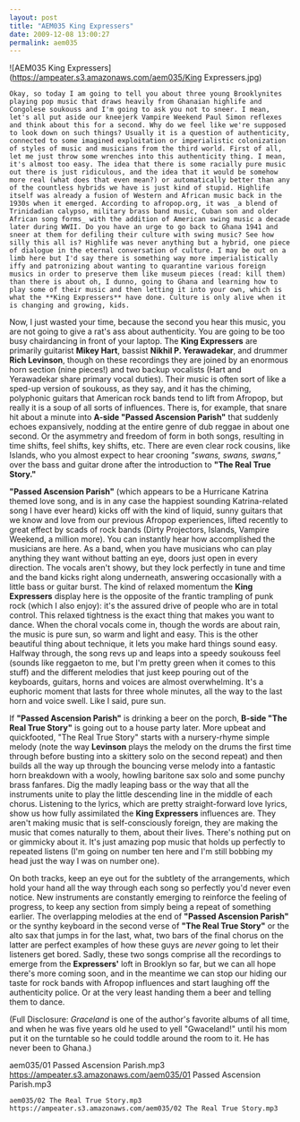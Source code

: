 ```yaml
---
layout: post
title: "AEM035 King Expressers"
date: 2009-12-08 13:00:27
permalink: aem035
---
```

![AEM035 King Expressers](https://ampeater.s3.amazonaws.com/aem035/King Expressers.jpg)

    Okay, so today I am going to tell you about three young Brooklynites playing pop music that draws heavily from Ghanaian highlife and Congolese soukouss and I'm going to ask you not to sneer. I mean, let's all put aside our kneejerk Vampire Weekend Paul Simon reflexes and think about this for a second. Why do we feel like we're supposed to look down on such things? Usually it is a question of authenticity, connected to some imagined exploitation or imperialistic colonization of styles of music and musicians from the third world. First of all, let me just throw some wrenches into this authenticity thing. I mean, it's almost too easy. The idea that there is some racially pure music out there is just ridiculous, and the idea that it would be somehow more real (what does that even mean?) or automatically better than any of the countless hybrids we have is just kind of stupid. Highlife itself was already a fusion of Western and African music back in the 1930s when it emerged. According to afropop.org, it was _a blend of Trinidadian calypso, military brass band music, Cuban son and older African song forms_ with the addition of American swing music a decade later during WWII. Do you have an urge to go back to Ghana 1941 and sneer at them for defiling their culture with swing music? See how silly this all is? Highlife was never anything but a hybrid, one piece of dialogue in the eternal conversation of culture. I may be out on a limb here but I'd say there is something way more imperialistically iffy and patronizing about wanting to quarantine various foreign musics in order to preserve them like museum pieces (read: kill them) than there is about oh, I dunno, going to Ghana and learning how to play some of their music and then letting it into your own, which is what the **King Expressers** have done. Culture is only alive when it is changing and growing, kids.

Now, I just wasted your time, because the second you hear this music, you are not going to give a rat's ass about authenticity. You are going to be too busy chairdancing in front of your laptop. The **King Expressers** are primarily guitarist **Mikey Hart**, bassist **Nikhil P. Yerawadekar**, and drummer **Rich Levinson**, though on these recordings they are joined by an enormous horn section (nine pieces!) and two backup vocalists (Hart and Yerawadekar share primary vocal duties). Their music is often sort of like a sped-up version of soukouss, as they say, and it has the chiming, polyphonic guitars that American rock bands tend to lift from Afropop, but really it is a soup of all sorts of influences. There is, for example, that snare hit about a minute into **A-side "Passed Ascension Parish"** that suddenly echoes expansively, nodding at the entire genre of dub reggae in about one second. Or the asymmetry and freedom of form in both songs, resulting in time shifts, feel shifts, key shifts, etc. There are even clear rock cousins, like Islands, who you almost expect to hear crooning _"swans, swans, swans,"_ over the bass and guitar drone after the introduction to **"The Real True Story."**

**"Passed Ascension Parish"** (which appears to be a Hurricane Katrina themed love song, and is in any case the happiest sounding Katrina-related song I have ever heard) kicks off with the kind of liquid, sunny guitars that we know and love from our previous Afropop experiences, lifted recently to great effect by scads of rock bands (Dirty Projectors, Islands, Vampire Weekend, a million more). You can instantly hear how accomplished the musicians are here. As a band, when you have musicians who can play anything they want without batting an eye, doors just open in every direction. The vocals aren't showy, but they lock perfectly in tune and time and the band kicks right along underneath, answering occasionally with a little bass or guitar burst. The kind of relaxed momentum the **King Expressers** display here is the opposite of the frantic trampling of punk rock (which I also enjoy): it's the assured drive of people who are in total control. This relaxed tightness is the exact thing that makes you want to dance. When the choral vocals come in, though the words are about rain, the music is pure sun, so warm and light and easy. This is the other beautiful thing about technique, it lets you make hard things sound easy. Halfway through, the song revs up and leaps into a speedy soukouss feel (sounds like reggaeton to me, but I'm pretty green when it comes to this stuff) and the different melodies that just keep pouring out of the keyboards, guitars, horns and voices are almost overwhelming. It's a euphoric moment that lasts for three whole minutes, all the way to the last horn and voice swell. Like I said, pure sun.

If **"Passed Ascension Parish"** is drinking a beer on the porch, **B-side "The Real True Story"** is going out to a house party later. More upbeat and quickfooted, "The Real True Story" starts with a nursery-rhyme simple melody (note the way **Levinson** plays the melody on the drums the first time through before busting into a skittery solo on the second repeat) and then builds all the way up through the bouncing verse melody into a fantastic horn breakdown with a wooly, howling baritone sax solo and some punchy brass fanfares. Dig the madly leaping bass or the way that all the instruments unite to play the little descending line in the middle of each chorus. Listening to the lyrics, which are pretty straight-forward love lyrics, show us how fully assimilated the **King Expressers** influences are. They aren't making music that is self-consciously foreign, they are making the music that comes naturally to them, about their lives. There's nothing put on or gimmicky about it. It's just amazing pop music that holds up perfectly to repeated listens (I'm going on number ten here and I'm still bobbing my head just the way I was on number one).

On both tracks, keep an eye out for the subtlety of the arrangements, which hold your hand all the way through each song so perfectly you'd never even notice. New instruments are constantly emerging to reinforce the feeling of progress, to keep any section from simply being a repeat of something earlier. The overlapping melodies at the end of **"Passed Ascension Parish"** or the synthy keyboard in the second verse of **"The Real True Story"** or the alto sax that jumps in for the last, what, two bars of the final chorus on the latter are perfect examples of how these guys are _never_ going to let their listeners get bored. Sadly, these two songs comprise all the recordings to emerge from the **Expressers'** loft in Brooklyn so far, but we can all hope there's more coming soon, and in the meantime we can stop our hiding our taste for rock bands with Afropop influences and start laughing off the authenticity police. Or at the very least handing them a beer and telling them to dance.

(Full Disclosure: _Graceland_ is one of the author's favorite albums of all time, and when he was five years old he used to yell "Gwaceland!" until his mom put it on the turntable so he could toddle around the room to it. He has never been to Ghana.)
  
  aem035/01 Passed Ascension Parish.mp3
    https://ampeater.s3.amazonaws.com/aem035/01 Passed Ascension Parish.mp3
    
    aem035/02 The Real True Story.mp3
    https://ampeater.s3.amazonaws.com/aem035/02 The Real True Story.mp3
    
    